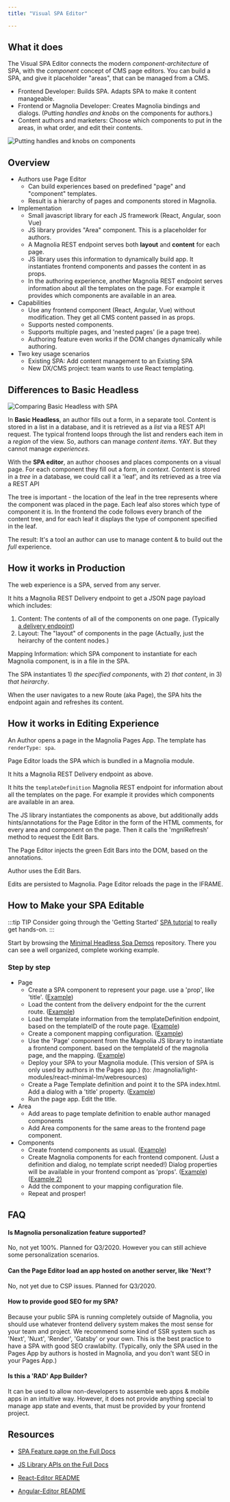 ```yaml
---
title: "Visual SPA Editor"

---
```



## What it does

The Visual SPA Editor connects the modern _component-architecture_ of SPA, with the _component_ concept of CMS page editors. You can build a SPA, and give it placeholder "areas", that can be managed from a CMS.

*   Frontend Developer: Builds SPA. Adapts SPA to make it content manageable.
*   Frontend or Magnolia Developer: Creates Magnolia bindings and dialogs. (Putting _handles and knobs_ on the components for authors.)
*   Content authors and marketers: Choose which components to put in the areas, in what order, and edit their contents.

![Putting handles and knobs on components](/assets/illustrations/SPA-block-1024x512.png)

## Overview


*   Authors use Page Editor
    *   Can build experiences based on predefined "page" and "component" templates.
    *   Result is a hierarchy of pages and components stored in Magnolia.
*   Implementation
    *   Small javascript library for each JS framework (React, Angular, soon Vue)
    *   JS library provides "Area" component. This is a placeholder for authors.
    *   A Magnolia REST endpoint serves both **layout** and **content** for each page.
    *   JS library uses this information to dynamically build app. It instantiates frontend components and passes the content in as props.
    *   In the authoring experience, another Magnolia REST endpoint serves information about all the templates on the page. For example it provides which components are available in an area.
*   Capabilities
    *   Use any frontend component (React, Angular, Vue) without modification. They get all CMS content passed in as props.
    *   Supports nested components.
    *   Supports multiple pages, and 'nested pages' (ie a page tree).
    *   Authoring feature even works if the DOM changes dynamically while authoring.
*   Two key usage scenarios
    *   Existing SPA: Add content management to an Existing SPA
    *   New DX/CMS project: team wants to use React templating.

## Differences to Basic Headless

![Comparing Basic Headless with SPA](/assets/illustrations/basic-headless-vs-next-level-1280.jpg)

In __Basic Headless__, an author fills out a form, in a separate tool.
Content is stored in a list in a database, and it is retrieved as a _list_ via a REST API request. The typical frontend loops through the list and renders each item in a _region_ of the view.
So, authors can manage _content items_. YAY.  But they cannot manage _experiences_.

With the __SPA editor__, an author chooses and places components on a visual page. For each component they fill out a form, _in context_.
Content is stored in a _tree_ in a database, we could call it a 'leaf', and its retrieved as a tree via a REST API

The tree is important - the location of the leaf in the tree represents where the component was placed in the page. Each leaf also stores which type of component it is. In the frontend the code follows every branch of the content tree, and for each leaf it displays the type of component specified in the leaf.

The result: It's a tool an author can use to manage content & to build out the _full_ experience. 




## How it works in Production

The web experience is a SPA, served from any server. 

It hits a Magnolia REST Delivery endpoint to get a JSON page payload which includes:



1. Content: The contents of all of the components on one page. (Typically[ a delivery endpoint](https://demopublic.magnolia-cms.com/.rest/delivery/pagesWithComponents/v1/about/))
2. Layout: The "layout" of components in the page (Actually, just the heirarchy of the content nodes.)

Mapping Information: which SPA component to instantiate for each Magnolia component, is in a file in the SPA.

The SPA instantiates 1) _the specified components_, with 2) _that content_, in 3) _that heirarchy_.

When the user navigates to a new Route (aka Page), the SPA hits the endpoint again and refreshes its content.


## How it works in Editing Experience

An Author opens a page in the Magnolia Pages App. The template has `renderType: spa`.

Page Editor loads the SPA which is bundled in a Magnolia module.

It hits a Magnolia REST Delivery endpoint as above.

It hits the `templateDefinition` Magnolia REST endpoint for information about all the templates on the page. For example it provides which components are available in an area.

The JS library instantiates the components as above, but additionally adds hints/annotations for the Page Editor in the form of the HTML comments, for every area and component on the page. Then it calls the 'mgnlRefresh' method to request the Edit Bars.

The Page Editor injects the green Edit Bars into the DOM, based on the annotations.

Author uses the Edit Bars. 

Edits are persisted to Magnolia. Page Editor reloads the page in the IFRAME.


## How to Make your SPA Editable

:::tip TIP
Consider going through the 'Getting Started' [SPA tutorial](getting-started/hello-spa) to really get hands-on.
:::

Start by browsing the [Minimal Headless Spa Demos](https://git.magnolia-cms.com/projects/DEMOS/repos/minimal-headless-spa-demos/browse) repository. There you can see a well organized, complete working example.


### Step by step



*   Page
    *   Create a SPA component to represent your page. use a 'prop', like 'title'. ([Example](https://git.magnolia-cms.com/projects/DEMOS/repos/minimal-headless-spa-demos/browse/spa/react-minimal/src/pages/Basic.js))
    *   Load the content from the delivery endpoint for the the current route. ([Example](https://git.magnolia-cms.com/projects/DEMOS/repos/minimal-headless-spa-demos/browse/spa/react-minimal/src/helpers/PageLoader.js))
    *   Load the template information from the templateDefinition endpoint, based on the templateID of the route page. ([Example](https://git.magnolia-cms.com/projects/DEMOS/repos/minimal-headless-spa-demos/browse/spa/react-minimal/src/helpers/PageLoader.js))
    *   Create a component mapping configuration. ([Example](https://git.magnolia-cms.com/projects/DEMOS/repos/minimal-headless-spa-demos/browse/spa/react-minimal/src/magnolia.config.js))
    *   Use the 'Page' component from the Magnolia JS library to instantiate a frontend component.  based on the templateId of the magnolia page, and the mapping. ([Example](https://git.magnolia-cms.com/projects/DEMOS/repos/minimal-headless-spa-demos/browse/spa/react-minimal/src/helpers/PageLoader.js))
    *   Deploy your SPA to your Magnolia module. (This version of SPA is only used by authors in the Pages app.) (to: /magnolia/light-modules/react-minimal-lm/webresources)
    *   Create a Page Template definition and point it to the SPA index.html. Add a dialog with a 'title' property. ([Example](https://git.magnolia-cms.com/projects/DEMOS/repos/minimal-headless-spa-demos/browse/magnolia/light-modules/react-minimal-lm/templates/pages/basic.yaml))
    *   Run the page app. Edit the title.
*   Area
    *   Add areas to page template definition to enable author managed components
    *   Add Area components for the same areas to the frontend page component. 
*   Components
    *   Create frontend components as usual. ([Example](https://git.magnolia-cms.com/projects/DEMOS/repos/minimal-headless-spa-demos/browse/magnolia/light-modules/spa-lm/dialogs/components/headline.yaml))
    *   Create Magnolia components for each frontend component. (Just a definition and dialog, no template script needed!) Dialog properties will be available in your frontend compont as 'props'. ([Example]( https://git.magnolia-cms.com/projects/DEMOS/repos/minimal-headless-spa-demos/browse/magnolia/light-modules/spa-lm/templates/components/headline.yaml)) ([Example 2)](https://git.magnolia-cms.com/projects/DEMOS/repos/minimal-headless-spa-demos/browse/magnolia/light-modules/spa-lm/dialogs/components/headline.yaml)
    *   Add the component to your mapping configuration file.
    *   Repeat and prosper!

## FAQ

#### Is Magnolia personalization feature supported?
No, not yet 100%. Planned for Q3/2020.
However you can still achieve some personalization scenarios.

#### Can the Page Editor load an app hosted on another server, like 'Next'?
No, not yet due to CSP issues. Planned for Q3/2020.

#### How to provide good SEO for my SPA?
Because your public SPA is running completely outside of Magnolia, you should use whatever frontend delivery system makes the most sense for your team and project. We recommend some kind of SSR system such as 'Next', 'Nuxt', 'Render', 'Gatsby' or your own. This is the best practice to have a SPA with good SEO crawlabilty.
(Typically, only the SPA used in the Pages App by authors is hosted in Magnolia, and you don't want SEO in your Pages App.)

#### Is this a 'RAD' App Builder?
It can be used to allow non-developers to assemble web apps & mobile apps in an intuitive way. 
However, it does not provide anything special to manage app state and events, that must be provided by your frontend project.



## Resources 

* [SPA Feature page on the Full Docs](https://documentation.magnolia-cms.com/display/DOCS62/Single-page+applications)

* [JS Library APIs on the Full Docs](https://documentation.magnolia-cms.com/display/DOCS62/SPA+development+and+Magnolia)

* [React-Editor README](https://git.magnolia-cms.com/projects/MODULES/repos/frontend-helpers/browse/packages/react-editor)

* [Angular-Editor README](https://git.magnolia-cms.com/projects/MODULES/repos/frontend-helpers/browse/packages/angular-editor/projects/angular-editor/README.md)